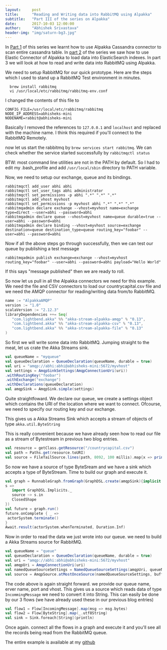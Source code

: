 ```yaml
---
layout:     post
title:      "Reading and Writing data into RabbitMQ using Alpakka"
subtitle:   "Part III of the series on Alpakka"
date:       2017-10-03 12:00:00
author:     "Abhishek Srivastava"
header-img: "img/saturn-bg3.jpg"
---
```


In [Part 1](https://abhsrivastava.github.io/2017/09/29/Scan-Cassandra-with-Alpakka/) of this series we learnt how to use Alpakka Cassandra connector to scan entire cassandra table. In [part 2](https://abhsrivastava.github.io/2017/10/02/Alpkka-File-CSV-Elastic/) of the series we saw how to use Elastic Connector of Alpakka to load data into ElasticSearch indexes. In part 3 we will look at how to read and write data into RabbitMQ using Alpakka.


We need to setup RabbitMQ for our quick prototype. Here are the steps which I used to stand up a RabbitMQ Test environment in minutes.

```shell
  brew install rabbitmq
  vi /usr/local/etc/rabbitmq/rabbitmq-env.conf
```

I changed the contents of this file to 

```
CONFIG_FILE=/usr/local/etc/rabbitmq/rabbitmq
NODE_IP_ADDRESS=abhisheks-mini
NODENAME=rabbit@abhisheks-mini
```

Basically I removed the references to `127.0.0.1` and `localhost` and replaced with the machine name. I think this required if you'll connect to the RabbitMQ Remotely.

now let us start the rabbitmq by `brew services start rabbitmq`. We can check whether the service started successfully by `rabbitmqctl status`

BTW: most command line utilities are not in the PATH by default. So I had to edit my .bash_profile and add `/usr/local/sbin` directory to PATH variable.

Now, we need to setup our exchange, queue and its bindings.

```
rabbitmqctl add_user abhi abhi
rabbitmqctl set_user_tags abhi administrator
rabbitmqctl set_permissions -p abhi ".*" ".*" ".*"
rabbitmqctl add_vhost myvhost
rabbitmqctl set_permissions -p myvhost abhi ".*" ".*" ".*"
rabbitmqadmin declare exchange --vhost=myvhost name=exchange type=direct --user=abhi --password=abhi
rabbitmqadmin declare queue --vhost=myvhost name=queue durable=true --user=abhi --password=abhi
rabbitmqadmin declare binding --vhost=myvhost source=exchange destination=queue destination_type=queue routing_key="foobar" --user=abhi --password=abhi
```

Now if all the above steps go through successfully, then we can test our queue by publishing a test message

```
rabbitmqadmin publish exchange=exchange --vhost=myvhost routing_key="foobar" --user=abhi --password=abhi payload="Hello World"
```

If this says "message published" then we are ready to roll.

So now let us pull in all the Alpakka connectors we need for this example. We need the file and CSV connectors to load our countrycapital.csv file and we need the AMQP connector for reading/writing data from/to RabbitMQ.

```scala
name := "AlpakkaAMQP"
version := "1.0"
scalaVersion := "2.12.3"
libraryDependencies ++= Seq(
   "com.lightbend.akka" %% "akka-stream-alpakka-amqp" % "0.13",
   "com.lightbend.akka" %% "akka-stream-alpakka-csv" % "0.13",
   "com.lightbend.akka" %% "akka-stream-alpakka-file" % "0.13"
)
```

So first we will write some data into RabbitMQ. Jumping straight to the meat, let us crate the Akka Streams sink.

```scala
val queueName = "myqueue"
val queueDeclaration = QueueDeclaration(queueName, durable = true)
val uri = "amqp://abhi:abhi@abhisheks-mini:5672/myvhost"
val settings = AmqpSinkSettings(AmqpConnectionUri(uri))
.withRoutingKey("foobar")
.withExchange("exchange")
.withDeclarations(queueDeclaration)
val amqpSink = AmqpSink.simple(settings)
```

Quite straightfoward. We declare our queue, we create a settings object which contains the URI of the location where we want to connect. Ofcourse, we need to specify our routing key and our exchange.

This gives us a Akka Streams Sink which accepts a stream of objects of type `akka.util.ByteString`

This is really convenient because we have already seen how to read our file as a stream of Bytestream in previous two blog entries.

```scala
val resource = getClass.getResource("/countrycapital.csv")
val path = Paths.get(resource.toURI)
val source = FileTailSource.lines(path, 8092, 100 millis).map{x => println(x); x}.map(ByteString(_))
```

So now we have a source of type ByteSream and we have a sink which accepts a type of ByteStream. Time to build our graph and execute it.

```scala
val graph = RunnableGraph.fromGraph(GraphDSL.create(amqpSink){implicit builder =>
s =>
   import GraphDSL.Implicits._
   source ~> s.in
   ClosedShape
})
val future = graph.run()
future.onComplete { _ =>
 actorSystem.terminate()
}
Await.result(actorSystem.whenTerminated, Duration.Inf)
```

Now in order to read the data we just wrote into our queue. we need to build a Akka Streams source for RabbitMQ.

```scala
val queueName = "queue"
val queueDeclaration = QueueDeclaration(queueName, durable = true)
val uri = "amqp://abhi:abhi@abhisheks-mini:5672/myvhost"
val amqpUri = AmqpConnectionUri(uri)
val namedQueueSourceSettings = NamedQueueSourceSettings(amqpUri, queueName).withDeclarations(queueDeclaration)
val source = AmqpSource.atMostOnceSource(namedQueueSourceSettings, bufferSize = 10)
```

The code above is again straight forward. we provide our queue name, erver name, port and vhost. This gives us a source which reads data of type `IncommingMessage` we need to convert it into String. This can easily be done by our 3 flows (we have already used these in our previous blog entries)

```scala
val flow1 = Flow[IncomingMessage].map(msg => msg.bytes)
val flow2 = Flow[ByteString].map(_.utf8String)
val sink = Sink.foreach[String](println)
```

Once again. connect all the flows in a graph and execute it and you'll see all the records being read from the RabbitMQ queue.

The entire example is available at my [github](https://github.com/abhsrivastava/AlpakkaAMQP)
